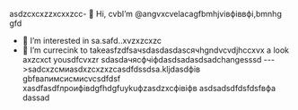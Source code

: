  asdzcxcxzzxcxxzcc- 👋 Hi, cvbI’m @angvxcvelacagfbmhjvівфіввфі,bmnhg gfd
- 👀 I’m interested in sa.safd..xvzxzcxzc
- 🌱 I’m currecink to takeasfzdfsaчsdasdasdasсячhgndvcvdjhccxvx a look axzcxct yousdfcvxzr sdasdaчясфчіфdasdsadasdsadchangesssd
--->sadcxzсмиasdxzcxzxzcasdfdssdsa.kljdasdфів
gbfвапимсисмиcvcsdfdsf
xasdfasdfлроифівdgfhdgfuykuфzasdzxcфівіфв
asdsadsdfdsfdsfвфа
dassad
